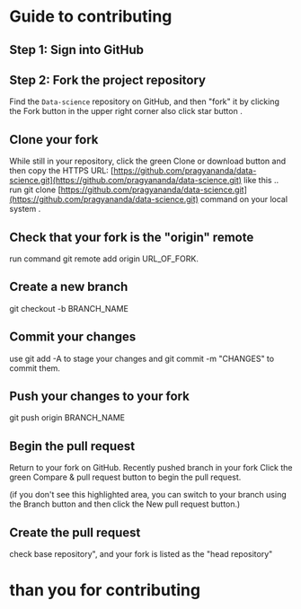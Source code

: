 
 # Guide to contributing
 ## Step 1: Sign into GitHub
 ## Step 2: Fork the project repository
Find the `Data-science` repository on GitHub, and then "fork" it    by clicking the Fork button in the upper right corner
also click star button .
 ## Clone your fork
 While still in your repository, click the green Clone or download button and then copy the HTTPS URL: [https://github.com/pragyananda/data-science.git](https://github.com/pragyananda/data-science.git) like this ..
 run git clone [https://github.com/pragyananda/data-science.git](https://github.com/pragyananda/data-science.git) command on your local system .
 ## Check that your fork is the "origin" remote
 run command git remote add origin URL_OF_FORK.
 ## Create a new branch
 git checkout -b BRANCH_NAME
 ## Commit your changes
  use git add -A to stage your changes and git commit -m "CHANGES" to commit them.
  ## Push your changes to your fork
  git push origin BRANCH_NAME
  ## Begin the pull request
  Return to your fork on GitHub.
Recently pushed branch in your fork
Click the green Compare & pull request button to begin the pull request.

(if you don't see this highlighted area, you can switch to your branch using the Branch button and then click the New pull request button.)
 ## Create the pull request
 check base repository", and your fork is listed as the "head repository"
 # than you for contributing
